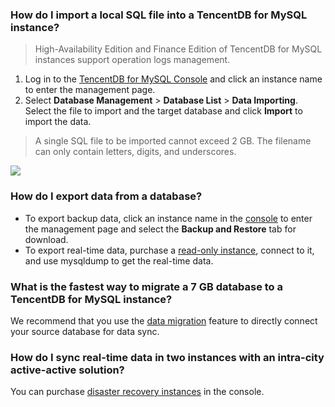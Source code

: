 ### How do I import a local SQL file into a TencentDB for MySQL instance?
>High-Availability Edition and Finance Edition of TencentDB for MySQL instances support operation logs management.
>
1. Log in to the [TencentDB for MySQL Console](https://console.cloud.tencent.com/cdb) and click an instance name to enter the management page.
2. Select **Database Management** > **Database List** > **Data Importing**. Select the file to import and the target database and click **Import** to import the data.
>A single SQL file to be imported cannot exceed 2 GB. The filename can only contain letters, digits, and underscores.
>
![](https://main.qcloudimg.com/raw/a8854e74caebb9c69d831dc1583c10c0.png)

### How do I export data from a database?
- To export backup data, click an instance name in the [console](https://console.cloud.tencent.com/cdb) to enter the management page and select the **Backup and Restore** tab for download.
- To export real-time data, purchase a [read-only instance](https://intl.cloud.tencent.com/document/product/236/7270), connect to it, and use mysqldump to get the real-time data.

### What is the fastest way to migrate a 7 GB database to a TencentDB for MySQL instance?
We recommend that you use the [data migration](https://intl.cloud.tencent.com/document/product/571/34103) feature to directly connect your source database for data sync.

### How do I sync real-time data in two instances with an intra-city active-active solution?
You can purchase [disaster recovery instances](https://intl.cloud.tencent.com/document/product/236/7272) in the console.



